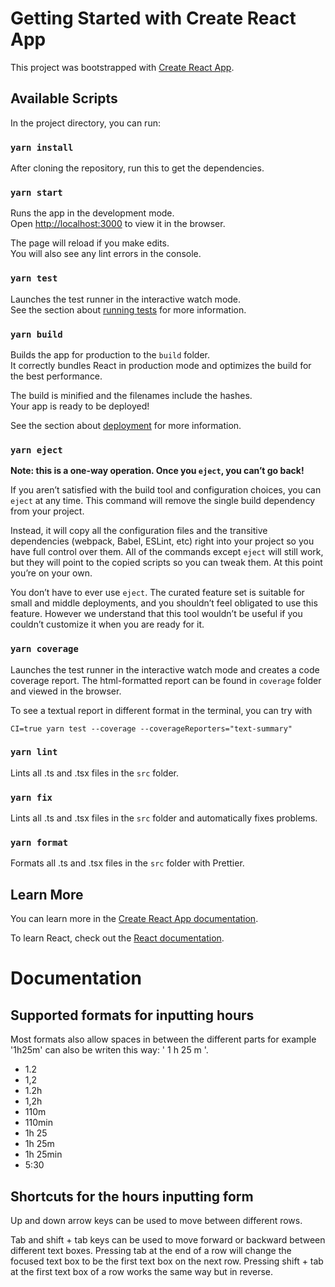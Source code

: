 # Getting Started with Create React App

This project was bootstrapped with [Create React App](https://github.com/facebook/create-react-app).

## Available Scripts

In the project directory, you can run:

### `yarn install`

After cloning the repository, run this to get the dependencies.

### `yarn start`

Runs the app in the development mode.\
Open [http://localhost:3000](http://localhost:3000) to view it in the browser.

The page will reload if you make edits.\
You will also see any lint errors in the console.

### `yarn test`

Launches the test runner in the interactive watch mode.\
See the section about [running tests](https://facebook.github.io/create-react-app/docs/running-tests) for more information.

### `yarn build`

Builds the app for production to the `build` folder.\
It correctly bundles React in production mode and optimizes the build for the best performance.

The build is minified and the filenames include the hashes.\
Your app is ready to be deployed!

See the section about [deployment](https://facebook.github.io/create-react-app/docs/deployment) for more information.

### `yarn eject`

**Note: this is a one-way operation. Once you `eject`, you can’t go back!**

If you aren’t satisfied with the build tool and configuration choices, you can `eject` at any time. This command will remove the single build dependency from your project.

Instead, it will copy all the configuration files and the transitive dependencies (webpack, Babel, ESLint, etc) right into your project so you have full control over them. All of the commands except `eject` will still work, but they will point to the copied scripts so you can tweak them. At this point you’re on your own.

You don’t have to ever use `eject`. The curated feature set is suitable for small and middle deployments, and you shouldn’t feel obligated to use this feature. However we understand that this tool wouldn’t be useful if you couldn’t customize it when you are ready for it.

### `yarn coverage`

Launches the test runner in the interactive watch mode and creates a code coverage report. The html-formatted report can be found in `coverage` folder and viewed in the browser.

To see a textual report in different format in the terminal, you can try with

`CI=true yarn test --coverage --coverageReporters="text-summary"`

### `yarn lint`

Lints all .ts and .tsx files in the `src` folder.

### `yarn fix`

Lints all .ts and .tsx files in the `src` folder and automatically fixes problems.

### `yarn format`

Formats all .ts and .tsx files in the `src` folder with Prettier.

## Learn More

You can learn more in the [Create React App documentation](https://facebook.github.io/create-react-app/docs/getting-started).

To learn React, check out the [React documentation](https://reactjs.org/).

# Documentation

## Supported formats for inputting hours

Most formats also allow spaces in between the different parts for example '1h25m' can also be writen this way: '  1 h   25  m   '.

* 1.2
* 1,2
* 1.2h
* 1,2h
* 110m
* 110min
* 1h 25
* 1h 25m
* 1h 25min
* 5:30

## Shortcuts for the hours inputting form

Up and down arrow keys can be used to move between different rows.

Tab and shift + tab keys can be used to move forward or backward between different text boxes. Pressing tab at the end of a row will change the focused text box to be the first text box on the next row. Pressing shift + tab at the first text box of a row works the same way but in reverse.
